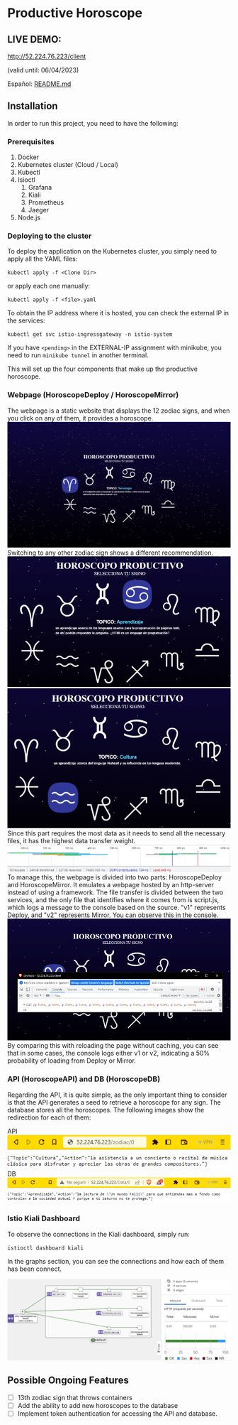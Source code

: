 # Productive Horoscope

## LIVE DEMO:
http://52.224.76.223/client
 
(valid until: 06/04/2023)

Español: [README.md](README.md)

## Installation

In order to run this project, you need to have the following:

### Prerequisites
1. Docker
2. Kubernetes cluster (Cloud / Local)
3. Kubectl
4. Isioctl
    1. Grafana
    2. Kiali
    3. Prometheus
    4. Jaeger
5. Node.js

### Deploying to the cluster
To deploy the application on the Kubernetes cluster, you simply need to apply all the YAML files:
``` 
kubectl apply -f <Clone Dir>
```
or apply each one manually:
``` 
kubectl apply -f <file>.yaml
```
To obtain the IP address where it is hosted, you can check the external IP in the services:
```
kubectl get svc istio-ingressgateway -n istio-system 
```
If you have `<pending>` in the EXTERNAL-IP assignment with minikube, you need to run `minikube tunnel` in another terminal.

This will set up the four components that make up the productive horoscope.

### Webpage (HoroscopeDeploy / HoroscopeMirror)
The webpage is a static website that displays the 12 zodiac signs, and when you click on any of them, it provides a horoscope.
![Website](./assets/1%20Website.png)
Switching to any other zodiac sign shows a different recommendation.
![Cancer Horoscope](./assets/2%20Cancer.png)
![Pisces Horoscope](./assets/3%20Piscis.png)
Since this part requires the most data as it needs to send all the necessary files, it has the highest data transfer weight.
![Page Weight](./assets/4%20Transfer%20Data.png)
To manage this, the webpage is divided into two parts: HoroscopeDeploy and HoroscopeMirror. It emulates a webpage hosted by an http-server instead of using a framework. The file transfer is divided between the two services, and the only file that identifies where it comes from is script.js, which logs a message to the console based on the source. "v1" represents Deploy, and "v2" represents Mirror. You can observe this in the console.
![Webpage](./assets/version.png)
By comparing this with reloading the page without caching, you can see that in some cases, the console logs either v1 or v2, indicating a 50% probability of loading from Deploy or Mirror.

### API (HoroscopeAPI) and DB (HoroscopeDB)
Regarding the API, it is quite simple, as the only important thing to consider is that the API generates a seed to retrieve a horoscope for any sign. The database stores all the horoscopes. The following images show the redirection for each of them:

API
![API 0](./assets/5%20api.png)
DB
![DB 1](./assets/6%20BD.png)

### Istio Kiali Dashboard
To observe the connections in the Kiali dashboard, simply run:
```
istioctl dashboard kiali
```
In the graphs section, you can see the connections and how each of them has been connect.

![Kiali](./assets/7%20Kiali.png)

## Possible Ongoing Features

- [ ] 13th zodiac sign that throws containers
- [ ] Add the ability to add new horoscopes to the database
- [ ] Implement token authentication for accessing the API and database.